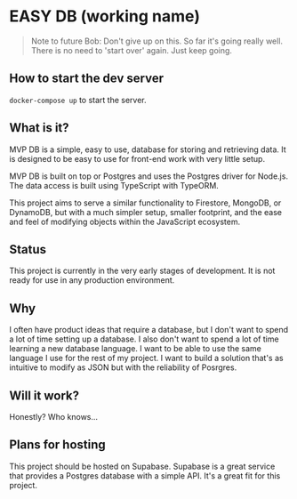 # EASY DB (working name)

> Note to future Bob: Don't give up on this. So far it's going really well. There is no need to 'start over' again. Just keep going.

## How to start the dev server

`docker-compose up` to start the server.

## What is it?

MVP DB is a simple, easy to use, database for storing and retrieving data. It is designed to be easy to use for front-end work with very little setup.

MVP DB is built on top or Postgres and uses the Postgres driver for Node.js. The data access is built using TypeScript with TypeORM.

This project aims to serve a similar functionality to Firestore, MongoDB, or DynamoDB, but with a much simpler setup, smaller footprint, and the ease and feel of modifying objects within the JavaScript ecosystem.

## Status

This project is currently in the very early stages of development. It is not ready for use in any production environment.

## Why

I often have product ideas that require a database, but I don't want to spend a lot of time setting up a database. I also don't want to spend a lot of time learning a new database language. I want to be able to use the same language I use for the rest of my project. I want to build a solution that's as intuitive to modify as JSON but with the reliability of Posrgres.

## Will it work?

Honestly? Who knows...

## Plans for hosting

This project should be hosted on Supabase. Supabase is a great service that provides a Postgres database with a simple API. It's a great fit for this project.
